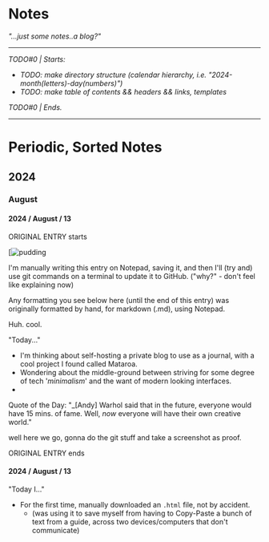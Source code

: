 
# Notes 

_"...just some notes..a blog?"_

---
_TODO#0 | Starts:_
  * _TODO: make directory structure (calendar hierarchy, i.e. "2024-month(letters)-day(numbers)")_ 
  * _TODO: make table of contents && headers && links, templates_

_TODO#0 | Ends._

---

# Periodic, Sorted Notes

## 2024

### August

#### 2024 / August / 13

ORIGINAL ENTRY starts

[![pudding](https://github.com/TheFernandoM/Notes/images/periodicals/07_aug/pudding.jpg)

I'm manually writing this entry on Notepad, saving it, and then I'll (try and) use git commands on a terminal to update it to GitHub. ("why?" - don't feel like explaining now)

Any formatting you see below here (until the end of this entry) was originally formatted by hand, for markdown (.md), using Notepad.  

Huh. cool.


"Today..."

* I'm thinking about self-hosting a private blog to use as a journal, with a cool project I found called Mataroa.
* Wondering about the middle-ground between striving for some degree of tech '_minimalism_' and the want of modern looking interfaces.
* 

Quote of the Day: "_\[Andy] Warhol said that in the future, everyone would have 15 mins. of fame. Well, *now* everyone will have their own creative world."

well here we go, gonna do the git stuff and take a screenshot as proof.

ORIGINAL ENTRY ends

#### 2024 / August / 13
  
"Today I..."
* For the first time, manually downloaded an `.html` file, not by accident.
  * (was using it to save myself from having to Copy-Paste a bunch of text from a guide, across two devices/computers that don't communicate)
  
<!-- this line has no text, on purpose-->
